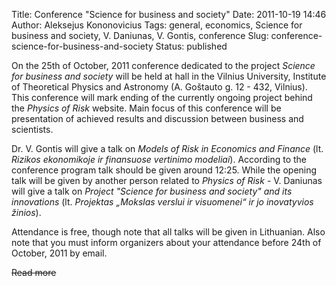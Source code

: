 Title: Conference "Science for business and society"
Date: 2011-10-19 14:46
Author: Aleksejus Kononovicius
Tags: general, economics, Science for business and society, V. Daniunas, V. Gontis, conference
Slug: conference-science-for-business-and-society
Status: published

On the 25th of
October, 2011 conference dedicated to the project *Science for business
and society* will be held at hall in the Vilnius University, Institute
of Theoretical Physics and Astronomy (A. Goštauto g. 12 - 432, Vilnius).
This conference will mark ending of the currently ongoing project behind
the *Physics of Risk* website. Main focus of this conference will be
presentation of achieved results and discussion between business and
scientists.
<!--more-->

Dr. V. Gontis will give a talk on *Models of Risk in Economics and
Finance* (lt. *Rizikos ekonomikoje ir finansuose vertinimo modeliai*).
According to the conference program talk should be given around 12:25.
While the opening talk will be given by another person related to
*Physics of Risk* - V. Daniunas will give a talk on *Project "Science
for business and society" and its innovations* (lt. *Projektas „Mokslas
verslui ir visuomenei“ ir jo inovatyvios žinios*).

Attendance is free, though note that all talks will be given in
Lithuanian. Also note that you must inform organizers about your
attendance before 24th of October, 2011 by email.

<del>Read more</del>
